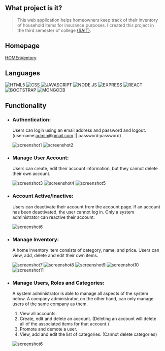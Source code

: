 ## What project is it?

> This web application helps homeowners keep track of their inventory of household items for insurance purposes. I created this project in the third semester of college <a href="https://www.sait.ca/programs-and-courses/diplomas/information-technology" target='_blank'>(SAIT)</a>.

## Homepage

<a href="http://inventory.thejaehokim.com" target='_blank'>HOMEnVentory</a>

## Languages

![HTML5](https://img.shields.io/badge/HTML5-E34F26?style=for-the-badge&logo=html5&logoColor=white)
![CSS](https://img.shields.io/badge/CSS-239120?&style=for-the-badge&logo=css3&logoColor=white)
![JAVASCRIPT](https://img.shields.io/badge/JavaScript-F7DF1E?style=for-the-badge&logo=javascript&logoColor=black)
![NODE.JS](https://img.shields.io/badge/Node.js-43853D?style=for-the-badge&logo=node.js&logoColor=white)
![EXPRESS](https://img.shields.io/badge/Express.js-404D59?style=for-the-badge)
![REACT](https://img.shields.io/badge/React-20232A?style=for-the-badge&logo=react&logoColor=61DAFB)
![BOOTSTRAP](https://img.shields.io/badge/Bootstrap-563D7C?style=for-the-badge&logo=bootstrap&logoColor=white)
![MONGODB](https://img.shields.io/badge/MongoDB-4EA94B?style=for-the-badge&logo=mongodb&logoColor=white)


## Functionality

- ### Authentication:

  Users can login using an email address and password and logout.(username:admin@gmail.com || password:password)
  
  ![screenshot1](./screenshots/1.png?raw=true)
  ![screenshot2](./screenshots/2.png?raw=true)

- ### Manage User Account:

  Users can create, edit their account information, but they cannot delete their own account.
  
  ![screenshot3](./screenshots/3.png?raw=true)
  ![screenshot4](./screenshots/4.png?raw=true)
  ![screenshot5](./screenshots/5.png?raw=true)
  
- ### Account Active/Inactive:

  Users can deactivate their account from the account page. If an account has been deactivated, the user cannot log in. Only a system administrator can reactive their account.
  
  ![screenshot6](./screenshots/6.png?raw=true)

- ### Manage Inventory:

  A home inventory item consists of category, name, and price. Users can view, add, delete and edit their own items.
  
  ![screenshot7](./screenshots/7.png?raw=true)
  ![screenshot8](./screenshots/8.png?raw=true)
  ![screenshot9](./screenshots/9.png?raw=true)
  ![screenshot10](./screenshots/10.png?raw=true)
  ![screenshot11](./screenshots/11.png?raw=true)

- ### Manage Users, Roles and Categories:

  A system administrator is able to manage all aspects of the system below. A company administrator, on the other hand, can only manage users of the same company as them.

  1. View all accounts.
  2. Create, edit and delete an account. (Deleting an account will delete all of the associated items for that account.)
  3. Promote and demote a user.
  4. View, add and edit the list of categories. (Cannot delete categories)

  ![screenshot6](./screenshots/6.png?raw=true)
